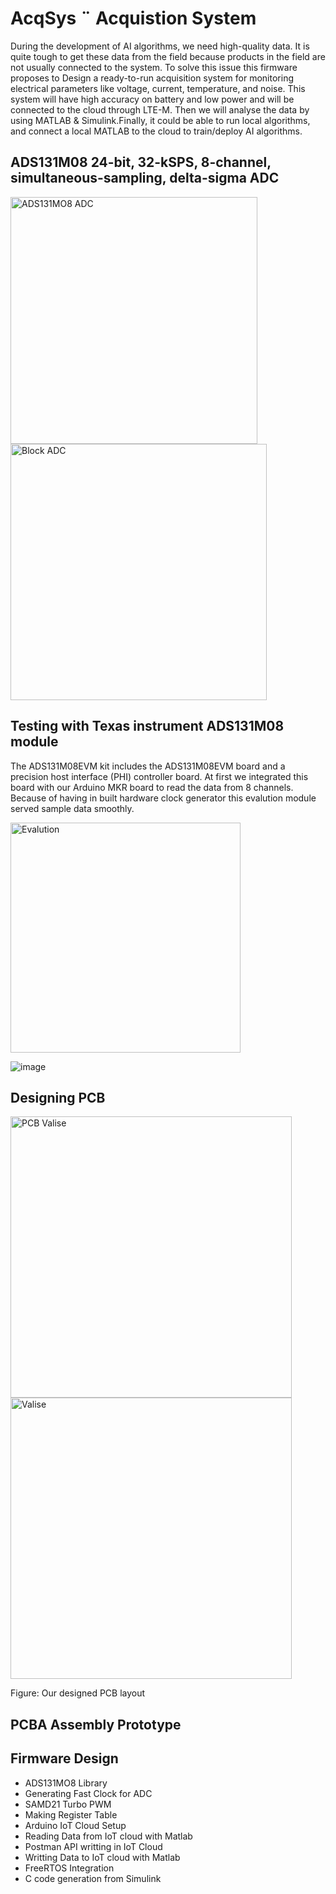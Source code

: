 # AcqSys ¨ Acquistion System
During the development of AI algorithms, we need high-quality data. It is quite tough to get these data from the field because products in the field are not 
usually connected to the system. To solve this issue this firmware proposes to Design a ready-to-run acquisition system for monitoring electrical parameters 
like voltage, current, temperature, and noise. This system will have high accuracy on battery and low power and will be connected to the cloud
through LTE-M. Then we will analyse the data by using MATLAB & Simulink.Finally, it could be able to run local algorithms, and connect a local MATLAB to
the cloud to train/deploy AI algorithms. 

## ADS131M08 24-bit, 32-kSPS, 8-channel, simultaneous-sampling, delta-sigma ADC
<img width="395" alt="ADS131MO8 ADC" src="https://github.com/Ahsan728/AcqSys/assets/34878134/cf75ea02-5791-4011-996a-50f07d80848d">
<img width="410" alt="Block ADC" src="https://github.com/Ahsan728/AcqSys/assets/34878134/b36343f2-f3a1-4b6b-93a6-7ef024c0110d">



## Testing with Texas instrument ADS131M08 module
The ADS131M08EVM kit includes the ADS131M08EVM board and a precision host interface (PHI) controller board. At first we integrated this board with our Arduino MKR board
to read the data from 8 channels. Because of having in built hardware clock generator this evalution module served sample data smoothly.

<img width="368" alt="Evalution" src="https://github.com/Ahsan728/AcqSys/assets/34878134/6617d9fa-873d-4db5-bdc3-74293da2058e">



![image](https://github.com/Ahsan728/AcqSys/assets/34878134/8f5f6c68-9b21-4200-a77b-786e25ffdfda) 


## Designing PCB 

<img width="450" alt="PCB Valise" src="https://github.com/Ahsan728/AcqSys/assets/34878134/17bd8811-b529-4477-8953-8109e1c3dff8">
<img width="450" alt="Valise" src="https://github.com/Ahsan728/AcqSys/assets/34878134/d2c1920f-33a1-4cb3-a819-6a4a06f91ec3"> 


Figure: Our designed PCB layout 


## PCBA Assembly Prototype

## Firmware Design
- ADS131MO8 Library 
- Generating Fast Clock for ADC
- SAMD21 Turbo PWM
- Making Register Table 
- Arduino IoT Cloud Setup
- Reading Data from IoT cloud with Matlab
- Postman API writting in IoT Cloud
- Writting Data to IoT cloud with Matlab
- FreeRTOS Integration
- C code generation from Simulink
